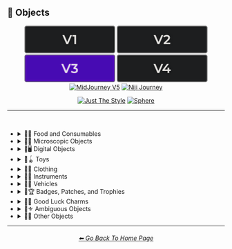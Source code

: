 <h2>🎷 Objects</h2>

<div align="center">

[<img src="/Images/Repo_Parts/Buttons/Version_Buttons/button_version_V1_inactive.webp?raw=true" alt="MidJourney V1" height="64" />](/Pages/MJ_V1/Style_Pages/Sphere/Objects.md)
[<img src="/Images/Repo_Parts/Buttons/Version_Buttons/button_version_V2_inactive.webp?raw=true" alt="MidJourney V2" height="64" />](/Pages/MJ_V2/Style_Pages/Sphere/Objects.md)
[<img src="/Images/Repo_Parts/Buttons/Version_Buttons/button_version_V3_active.webp?raw=true" alt="MidJourney V3" height="64" />](/Pages/MJ_V3/Style_Pages/Sphere/Objects.md)
[<img src="/Images/Repo_Parts/Buttons/Version_Buttons/button_version_V4_inactive.webp?raw=true" alt="MidJourney V4" height="64" />](/Pages/MJ_V4/Style_Pages/Just_The_Style/Objects.md)
<br>
[<img src="/Images/Repo_Parts/Buttons/Version_Buttons/button_version_V5_Alpha_inactive_half.webp?raw=true" alt="MidJourney V5" height="64" />](/Pages/MJ_V5/Style_Pages/Just_The_Style/Objects.md)
[<img src="/Images/Repo_Parts/Buttons/Version_Buttons/button_version_niji_inactive_half.webp?raw=true" alt="Niji Journey" height="64" />](/Pages/Niji_Journey/Style_Pages/Objects.md)

[<img src="/Images/Repo_Parts/Buttons/Image_Type_Buttons/button_just_the_style_inactive.webp?raw=true" alt="Just The Style" width="140.5" />](/Pages/MJ_V3/Style_Pages/Just_The_Style/Objects.md)
[<img src="/Images/Repo_Parts/Buttons/Image_Type_Buttons/button_sphere_active.webp?raw=true" alt="Sphere" width="140.5" />](/Pages/MJ_V3/Style_Pages/Sphere/Objects.md)

</div>

<hr>
<br>


- <details><summary>🎷🍣 Food and Consumables</summary><p>

  - <details><summary>🍣🥝 Fruits and Vegetables</summary><p><div align="center">

	| Fruit | Vegetable |
	| :-: | :-: |
	| <img src="/Images/MJ_V3/MidJourney_Styles_(sphere)/Wave_12/sphere_Fruit.webp?raw=true" width="256" /> | <img src="/Images/MJ_V3/MidJourney_Styles_(sphere)/Wave_12/sphere_Vegetable.webp?raw=true" width="256" /> |
	
	<br>
	
	| Fig | Mango | Cauliflower |
	| :-: | :-: | :-: |
	| <img src="/Images/MJ_V3/MidJourney_Styles_(sphere)/Wave_12/sphere_Fig.webp?raw=true" width="256" /> | <img src="/Images/MJ_V3/MidJourney_Styles_(sphere)/Wave_12/sphere_Mango.webp?raw=true" width="256" /> | <img src="/Images/MJ_V3/MidJourney_Styles_(sphere)/Wave_13/sphere_Cauliflower.webp?raw=true" width="256" /> |

	</div></p></details>


  - <details><summary>🍣🥩 Meats, Cheeses, and Eggs</summary><p><div align="center">

	| Beef | Wagyu | Tallow |
	| :-: | :-: | :-: |
	| <img src="/Images/MJ_V3/MidJourney_Styles_(sphere)/sphere_Beef.webp?raw=true" width="256" /> | <img src="/Images/MJ_V3/MidJourney_Styles_(sphere)/sphere_Wagyu.webp?raw=true" width="256" /> | <img src="/Images/MJ_V3/MidJourney_Styles_(sphere)/sphere_Tallow.webp?raw=true" width="256" /> |
	
	<br>
	
	| Pork | Bacon |
	| :-: | :-: |
	| <img src="/Images/MJ_V3/MidJourney_Styles_(sphere)/sphere_Pork.webp?raw=true" width="256" /> | <img src="/Images/MJ_V3/MidJourney_Styles_(sphere)/sphere_Bacon.webp?raw=true" width="256" /> |

	<br>

	| Cheese |
	| :-: |
	| <img src="/Images/MJ_V3/MidJourney_Styles_(sphere)/sphere_Cheese.webp?raw=true" width="256" /> |

	<br>
	
	| Egg | Egg Yolk |
	| :-: | :-: |
	| <img src="/Images/MJ_V3/MidJourney_Styles_(sphere)/sphere_Egg.webp?raw=true" width="256" /> | <img src="/Images/MJ_V3/MidJourney_Styles_(sphere)/sphere_Egg_Yolk.webp?raw=true" width="256" /> |

	</div></p></details>


  - <details><summary>🍣🍞 Bread</summary><p><div align="center">

	| Bread | Made of Bread | Pretzel |
	| :-: | :-: | :-: |
	| <img src="/Images/MJ_V3/MidJourney_Styles_(sphere)/sphere_Bread.webp?raw=true" width="256" /> | <img src="/Images/MJ_V3/MidJourney_Styles_(sphere)/sphere_Made_of_Bread.webp?raw=true" width="256" /> | <img src="/Images/MJ_V3/MidJourney_Styles_(sphere)/sphere_Pretzel.webp?raw=true" width="256" /> |

	<br>
	
	| Shortcrust-Pastry | Flaky-Pastry | Puff-Pastry |
	| :-: | :-: | :-: |
	| <img src="/Images/MJ_V3/MidJourney_Styles_(sphere)/sphere_Shortcrust-Pastry.webp?raw=true" width="256" /> | <img src="/Images/MJ_V3/MidJourney_Styles_(sphere)/sphere_Flaky-Pastry.webp?raw=true" width="256" /> | <img src="/Images/MJ_V3/MidJourney_Styles_(sphere)/sphere_Puff-Pastry.webp?raw=true" width="256" /> |

	<br>

	| Choux-Pastry | Phyllo |
	| :-: | :-: |
	| <img src="/Images/MJ_V3/MidJourney_Styles_(sphere)/Wave_9/sphere_Choux-Pastry.webp?raw=true" width="256" /> | <img src="/Images/MJ_V3/MidJourney_Styles_(sphere)/Wave_9/sphere_Phyllo.webp?raw=true" width="256" /> |	

	</div></p></details>


  - <details><summary>🍣🥜 Nuts and Beans</summary><p><div align="center">

	| Beans |
	| :-: |
	| <img src="/Images/MJ_V3/MidJourney_Styles_(sphere)/sphere_Beans.webp?raw=true" width="256" /> |

	<br>

	| Peanut |
	| :-: |
	| <img src="/Images/MJ_V3/MidJourney_Styles_(sphere)/Wave_11/sphere_Peanut.webp?raw=true" width="256" /> |

	<br>
	
	| Coconut |
	| :-: |
	| <img src="/Images/MJ_V3/MidJourney_Styles_(sphere)/Wave_9/sphere_Coconut.webp?raw=true" width="256" /> |

	</div></p></details>


  - <details><summary>🍣🍲 Dishes and Meals</summary><p><div align="center">

	| Pizza | Hotdog |
	| :-: | :-: |
	| <img src="/Images/MJ_V3/MidJourney_Styles_(sphere)/Wave_12/sphere_Pizza.webp?raw=true" width="256" /> | <img src="/Images/MJ_V3/MidJourney_Styles_(sphere)/Wave_12/sphere_Hotdog.webp?raw=true" width="256" /> |
	
	<br>
	
	| Pasta | Spaghetti | Fettuccine |
	| :-: | :-: | :-: |
	| <img src="/Images/MJ_V3/MidJourney_Styles_(sphere)/sphere_Pasta.webp?raw=true" width="256" /> | <img src="/Images/MJ_V3/MidJourney_Styles_(sphere)/Wave_12/sphere_Spaghetti.webp?raw=true" width="256" /> | <img src="/Images/MJ_V3/MidJourney_Styles_(sphere)/Wave_12/sphere_Fettuccine.webp?raw=true" width="256" /> |

	<br>

	| Gnocchi |
	| :-: |
	| <img src="/Images/MJ_V3/MidJourney_Styles_(sphere)/Wave_12/sphere_Gnocchi.webp?raw=true" width="256" /> |

	<br>

	| Macaroni and Cheese |
	| :-: |
	| <img src="/Images/MJ_V3/MidJourney_Styles_(sphere)/Sphere_Macaroni_and_Cheese.webp?raw=true" width="256" /> |

	</div></p></details>


  - <details><summary>🍣🥫 Sauces, Spreads, and Oils</summary><p><div align="center">
		
	| Vegetable Oil | Olive Oil |
	| :-: | :-: |
	| <img src="/Images/MJ_V3/MidJourney_Styles_(sphere)/sphere_Vegetable_Oil.webp?raw=true" width="256" /> | <img src="/Images/MJ_V3/MidJourney_Styles_(sphere)/sphere_Olive_Oil.webp?raw=true" width="256" /> |

	<br>

	| Butter | Margarine |
	| :-: | :-: |
	| <img src="/Images/MJ_V3/MidJourney_Styles_(sphere)/sphere_Butter.webp?raw=true" width="256" /> | <img src="/Images/MJ_V3/MidJourney_Styles_(sphere)/sphere_Margarine.webp?raw=true" width="256" /> |

	<br>

	| Peanut Butter | Jelly |
	| :-: | :-: |
	| <img src="/Images/MJ_V3/MidJourney_Styles_(sphere)/Wave_11/sphere_Peanut_Butter.webp?raw=true" width="256" /> | <img src="/Images/MJ_V3/MidJourney_Styles_(sphere)/sphere_Jelly.webp?raw=true" width="256" /> |

	<br>
	
	| Alfredo |
	| :-: |
	| <img src="/Images/MJ_V3/MidJourney_Styles_(sphere)/Wave_12/sphere_Alfredo.webp?raw=true" width="256" /> |
	
	<br>
	
	| Sour Cream | Sauce | Pasta Sauce |
	| :-: | :-: | :-: |
	| <img src="/Images/MJ_V3/MidJourney_Styles_(sphere)/sphere_Sour_Cream.webp?raw=true" width="256" /> | <img src="/Images/MJ_V3/MidJourney_Styles_(sphere)/sphere_Sauce.webp?raw=true" width="256" /> | <img src="/Images/MJ_V3/MidJourney_Styles_(sphere)/sphere_Pasta_Sauce.webp?raw=true" width="256" /> |

	<br>
	
	| Ketchup | Mustard |
	| :-: | :-: |
	| <img src="/Images/MJ_V3/MidJourney_Styles_(sphere)/sphere_Ketchup.webp?raw=true" width="256" /> | <img src="/Images/MJ_V3/MidJourney_Styles_(sphere)/sphere_Mustard.webp?raw=true" width="256" /> |
		
	<br>

	| Mayonnaise | Mayo |
	| :-: | :-: |
	| <img src="/Images/MJ_V3/MidJourney_Styles_(sphere)/sphere_Mayonnaise.webp?raw=true" width="256" /> | <img src="/Images/MJ_V3/MidJourney_Styles_(sphere)/sphere_Mayo.webp?raw=true" width="256" /> |
	
	</div></p></details>


  - <details><summary>🍣🌿 Herbs and Spices</summary><p><div align="center">

	| Cinnamon |
	| :-: |
	| <img src="/Images/MJ_V3/MidJourney_Styles_(sphere)/sphere_Cinnamon.webp?raw=true" width="256" /> |

	</div></p></details>


  - <details><summary>🍣🍭 Candy and Sweets</summary><p><div align="center">

	| Cake | Wedding Cake | Cake Decorating |
	| :-: | :-: | :-: |
	| <img src="/Images/MJ_V3/MidJourney_Styles_(sphere)/sphere_Cake.webp?raw=true" width="256" /> | <img src="/Images/MJ_V3/MidJourney_Styles_(sphere)/sphere_Wedding_Cake.webp?raw=true" width="256" /> | <img src="/Images/MJ_V3/MidJourney_Styles_(sphere)/sphere_Cake_Decorating.webp?raw=true" width="256" /> |
	
	<br>
	
	| Brownies |
	| :-: |
	| <img src="/Images/MJ_V3/MidJourney_Styles_(sphere)/sphere_Brownies.webp?raw=true" width="256" /> |

	<br>
	
	| Churros | Syrup | Maple Syrup |
	| :-: | :-: | :-: |
	| <img src="/Images/MJ_V3/MidJourney_Styles_(sphere)/sphere_Churros.webp?raw=true" width="256" /> | <img src="/Images/MJ_V3/MidJourney_Styles_(sphere)/sphere_Syrup.webp?raw=true" width="256" /> | <img src="/Images/MJ_V3/MidJourney_Styles_(sphere)/sphere_Maple_Syrup.webp?raw=true" width="256" /> |
	
	<br>
	
	| Cream | Whipped Cream | Ice Cream |
	| :-: | :-: | :-: |
	| <img src="/Images/MJ_V3/MidJourney_Styles_(sphere)/sphere_Cream.webp?raw=true" width="256" /> | <img src="/Images/MJ_V3/MidJourney_Styles_(sphere)/sphere_Whipped_Cream.webp?raw=true" width="256" /> | <img src="/Images/MJ_V3/MidJourney_Styles_(sphere)/sphere_Ice_Cream.webp?raw=true" width="256" /> |
	
	<br>
	
	| Candy | Lollipop | Taffy |
	| :-: | :-: | :-: |
	| <img src="/Images/MJ_V3/MidJourney_Styles_(sphere)/sphere_Candy.webp?raw=true" width="256" /> | <img src="/Images/MJ_V3/MidJourney_Styles_(sphere)/sphere_Lollipop.webp?raw=true" width="256" /> | <img src="/Images/MJ_V3/MidJourney_Styles_(sphere)/sphere_Taffy.webp?raw=true" width="256" /> |
	
	<br>
	
	| Cotton-Candy | Candy-Floss |
	| :-: | :-: |
	| <img src="/Images/MJ_V3/MidJourney_Styles_(sphere)/Wave_11/sphere_Cotton-Candy.webp?raw=true" width="256" /> | <img src="/Images/MJ_V3/MidJourney_Styles_(sphere)/Wave_11/sphere_Candy-Floss.webp?raw=true" width="256" /> |
	
	<br>
	
	| Gummy Candy | Gummies |
	| :-: | :-: |
	| <img src="/Images/MJ_V3/MidJourney_Styles_(sphere)/Wave_11/sphere_Gummy_Candy.webp?raw=true" width="256" /> | <img src="/Images/MJ_V3/MidJourney_Styles_(sphere)/Wave_11/sphere_Gummies.webp?raw=true" width="256" /> |

	<br>

	| Chocolate | Caramel |
	| :-: | :-: |
	| <img src="/Images/MJ_V3/MidJourney_Styles_(sphere)/sphere_Chocolate.webp?raw=true" width="256" /> | <img src="/Images/MJ_V3/MidJourney_Styles_(sphere)/sphere_Caramel.webp?raw=true" width="256" /> |
	
	<br>

	| Marzipan | Gum Paste | Modeling Chocolate |
	| :-: | :-: | :-: |
	| <img src="/Images/MJ_V3/MidJourney_Styles_(sphere)/Wave_9/sphere_Marzipan.webp?raw=true" width="256" /> | <img src="/Images/MJ_V3/MidJourney_Styles_(sphere)/Wave_9/sphere_Gum_Paste.webp?raw=true" width="256" /> | <img src="/Images/MJ_V3/MidJourney_Styles_(sphere)/Wave_9/sphere_Modeling_Chocolate.webp?raw=true" width="256" /> |

	<br>

	| Sprinkles | Nonpareils |
	| :-: | :-: |
	| <img src="/Images/MJ_V3/MidJourney_Styles_(sphere)/sphere_Sprinkles.webp?raw=true" width="256" /> | <img src="/Images/MJ_V3/MidJourney_Styles_(sphere)/sphere_Nonpareils.webp?raw=true" width="256" /> |

	<br>

	| Fondant Icing | Royal Icing |
	| :-: | :-: |
	| <img src="/Images/MJ_V3/MidJourney_Styles_(sphere)/sphere_Fondant_Icing.webp?raw=true" width="256" /> | <img src="/Images/MJ_V3/MidJourney_Styles_(sphere)/sphere_Royal_Icing.webp?raw=true" width="256" /> |

	<br>
	
	| Honeycomb | Creme Brule |
	| :-: | :-: |
	| <img src="/Images/MJ_V3/MidJourney_Styles_(sphere)/sphere_Honeycomb.webp?raw=true" width="256" /> | <img src="/Images/MJ_V3/MidJourney_Styles_(sphere)/sphere_Creme_Brule.webp?raw=true" width="256" /> |
	
	<br>
	
	| Eclair | Cannoli | Fruit-Tart |
	| :-: | :-: | :-: |
	| <img src="/Images/MJ_V3/MidJourney_Styles_(sphere)/sphere_Eclair.webp?raw=true" width="256" /> | <img src="/Images/MJ_V3/MidJourney_Styles_(sphere)/sphere_Cannoli.webp?raw=true" width="256" /> | <img src="/Images/MJ_V3/MidJourney_Styles_(sphere)/sphere_Fruit-Tart.webp?raw=true" width="256" /> |

	<br>

	| Gumdrop | Gum |
	| :-: | :-: |
	| <img src="/Images/MJ_V3/MidJourney_Styles_(sphere)/Wave_10/sphere_Gumdrop.webp?raw=true" width="256" /> | <img src="/Images/MJ_V3/MidJourney_Styles_(sphere)/sphere_Gum.webp?raw=true" width="256" /> |

	<br>
	
	| Dessertwave |
	| :-: |
	| <img src="/Images/MJ_V3/MidJourney_Styles_(sphere)/Wave_12/sphere_Dessertwave.webp?raw=true" width="256" /> |

	</div></p></details>


  - <details><summary>🍣🍺 Beverages</summary><p><div align="center">

	| Soda | Coffee | Tea |
	| :-: | :-: | :-: |
	| <img src="/Images/MJ_V3/MidJourney_Styles_(sphere)/sphere_Soda.webp?raw=true" width="256" /> | <img src="/Images/MJ_V3/MidJourney_Styles_(sphere)/sphere_Coffee.webp?raw=true" width="256" /> | <img src="/Images/MJ_V3/MidJourney_Styles_(sphere)/sphere_Tea.webp?raw=true" width="256" /> |

	<br>
	
	| Wine | White-Wine | Red-Wine |
	| :-: | :-: | :-: |
	| <img src="/Images/MJ_V3/MidJourney_Styles_(sphere)/Wave_14/sphere_Wine.webp?raw=true" width="256" /> | <img src="/Images/MJ_V3/MidJourney_Styles_(sphere)/Wave_14/sphere_White-Wine.webp?raw=true" width="256" /> | <img src="/Images/MJ_V3/MidJourney_Styles_(sphere)/Wave_14/sphere_Red-Wine.webp?raw=true" width="256" /> |
	
	<br>
	
	| Champagne |
	| :-: |
	| <img src="/Images/MJ_V3/MidJourney_Styles_(sphere)/Wave_14/sphere_Champagne.webp?raw=true" width="256" /> |

	<br>
	
	| Corona | Corona-Phenomenon |
	| :-: | :-: |
	| <img src="/Images/MJ_V3/MidJourney_Styles_(sphere)/sphere_Corona.webp?raw=true" width="256" /> | <img src="/Images/MJ_V3/MidJourney_Styles_(sphere)/sphere_Corona-Phenomenon.webp?raw=true" width="256" /> |

	</div></p></details>


  - <details><summary>🍣 Other Food and Consumables</summary><p><div align="center">

	| Food |
	| :-: |
	| <img src="/Images/MJ_V3/MidJourney_Styles_(sphere)/Wave_13/sphere_Food.webp?raw=true" width="256" /> |

	<br>

	| Macaroni |
	| :-: |
	| <img src="/Images/MJ_V3/MidJourney_Styles_(sphere)/sphere_Macaroni.webp?raw=true" width="256" /> |

	<br>

	| Gelatin | Agar |
	| :-: | :-: |
	| <img src="/Images/MJ_V3/MidJourney_Styles_(sphere)/sphere_Gelatin.webp?raw=true" width="256" /> | <img src="/Images/MJ_V3/MidJourney_Styles_(sphere)/sphere_Agar.webp?raw=true" width="256" /> |

	<br>
	
	| Edible Ink | Food Coloring | Food Dye |
	| :-: | :-: | :-: |
	| <img src="/Images/MJ_V3/MidJourney_Styles_(sphere)/sphere_Edible_Ink.webp?raw=true" width="256" /> | <img src="/Images/MJ_V3/MidJourney_Styles_(sphere)/sphere_Food_Coloring.webp?raw=true" width="256" /> | <img src="/Images/MJ_V3/MidJourney_Styles_(sphere)/Wave_9/sphere_Food_Dye.webp?raw=true" width="256" /> |

	<br>
	
	| Deep-Fried | Molecular Gastronomy |
	| :-: | :-: |
	| <img src="/Images/MJ_V3/MidJourney_Styles_(sphere)/sphere_Deep-Fried.webp?raw=true" width="256" /> | <img src="/Images/MJ_V3/MidJourney_Styles_(sphere)/sphere_Molecular_Gastronomy.webp?raw=true" width="256" /> |

	<br>
	
	| Tincture |
	| :-: |
	| <img src="/Images/MJ_V3/MidJourney_Styles_(sphere)/Wave_14/sphere_Tincture.webp?raw=true" width="256" /> |
	
	<br>

	| Toothpaste |
	| :-: |
	| <img src="/Images/MJ_V3/MidJourney_Styles_(sphere)/sphere_Toothpaste.webp?raw=true" width="256" /> |

	</div></p></details>

  </p></details>


- <details><summary>🎷🦠 Microscopic Objects</summary><p><div align="center">

    | Atom | Fullerene | Nanoparticle |
    | :-: | :-: | :-: |
    | <img src="/Images/MJ_V3/MidJourney_Styles_(sphere)/Wave_11/sphere_Atom.webp?raw=true" width="256" /> | <img src="/Images/MJ_V3/MidJourney_Styles_(sphere)/Wave_12/sphere_Fullerene.webp?raw=true" width="256" /> | <img src="/Images/MJ_V3/MidJourney_Styles_(sphere)/Wave_12/sphere_Nanoparticle.webp?raw=true" width="256" /> |

    <br>

	| Cells | Cellular |
	| :-: | :-: |
	| <img src="/Images/MJ_V3/MidJourney_Styles_(sphere)/sphere_Cells.webp?raw=true" width="256" /> | <img src="/Images/MJ_V3/MidJourney_Styles_(sphere)/sphere_Cellular.webp?raw=true" width="256" /> |

	<br>
	
	| Mitochondria | Mitosis |
	| :-: | :-: |
	| <img src="/Images/MJ_V3/MidJourney_Styles_(sphere)/Wave_14/sphere_Mitochondria.webp?raw=true" width="256" /> | <img src="/Images/MJ_V3/MidJourney_Styles_(sphere)/Wave_14/sphere_Mitosis.webp?raw=true" width="256" /> |

	<br>

    | DNA | Bacteria | Enzyme |
    | :-: | :-: | :-: |
    | <img src="/Images/MJ_V3/MidJourney_Styles_(sphere)/Wave_11/sphere_DNA.webp?raw=true" width="256" /> | <img src="/Images/MJ_V3/MidJourney_Styles_(sphere)/Wave_12/sphere_Bacteria.webp?raw=true" width="256" /> | <img src="/Images/MJ_V3/MidJourney_Styles_(sphere)/Wave_12/sphere_Enzyme.webp?raw=true" width="256" /> |

  </div></p></details>


- <details><summary>🎷🖥 Digital Objects</summary><p><div align="center">

	| Computer | Display |
	| :-: | :-: |
	| <img src="/Images/MJ_V3/MidJourney_Styles_(sphere)/Wave_13/sphere_Computer.webp?raw=true" width="256" /> | <img src="/Images/MJ_V3/MidJourney_Styles_(sphere)/Wave_13/sphere_Display.webp?raw=true" width="256" /> |

	<br>
	
	| Camera | Lens | Film |
	| :-: | :-: | :-: |
	| <img src="/Images/MJ_V3/MidJourney_Styles_(sphere)/Wave_13/sphere_Camera.webp?raw=true" width="256" /> | <img src="/Images/MJ_V3/MidJourney_Styles_(sphere)/Wave_13/sphere_Lens.webp?raw=true" width="256" /> | <img src="/Images/MJ_V3/MidJourney_Styles_(sphere)/Wave_13/sphere_Film.webp?raw=true" width="256" /> |
	
	<br>

    | Vinyl Record | CD |
    | :-: | :-: |
    | <img src="/Images/MJ_V3/MidJourney_Styles_(sphere)/Wave_12/sphere_Vinyl_Record.webp?raw=true" width="256" /> | <img src="/Images/MJ_V3/MidJourney_Styles_(sphere)/Wave_12/sphere_CD.webp?raw=true" width="256" /> |

    <br>

    | DVD | Blu-Ray Disc |
    | :-: | :-: |
    | <img src="/Images/MJ_V3/MidJourney_Styles_(sphere)/Wave_12/sphere_DVD.webp?raw=true" width="256" /> | <img src="/Images/MJ_V3/MidJourney_Styles_(sphere)/Wave_12/sphere_Blu-Ray_Disc.webp?raw=true" width="256" /> |

    <br>

	| Videocasette |
	| :-: |
	| <img src="/Images/MJ_V3/MidJourney_Styles_(sphere)/sphere_Videocasette.webp?raw=true" width="256" /> |

	<br>

    | Capacitance Electronic Disc | LaserDisc | Holographic Versatile Disc |
    | :-: | :-: | :-: |
    | <img src="/Images/MJ_V3/MidJourney_Styles_(sphere)/Wave_12/sphere_Capacitance_Electronic_Disc.webp?raw=true" width="256" /> | <img src="/Images/MJ_V3/MidJourney_Styles_(sphere)/Wave_12/sphere_LaserDisc.webp?raw=true" width="256" /> | <img src="/Images/MJ_V3/MidJourney_Styles_(sphere)/Wave_12/sphere_Holographic_Versatile_Disc.webp?raw=true" width="256" /> |


	<br>
	
	| Transistor | Diode |
	| :-: | :-: |
	| <img src="/Images/MJ_V3/MidJourney_Styles_(sphere)/sphere_Transistor.webp?raw=true" width="256" /> | <img src="/Images/MJ_V3/MidJourney_Styles_(sphere)/sphere_Diode.webp?raw=true" width="256" /> |
	
	<br>
	
	| Wires | Cables |
	| :-: | :-: |
	| <img src="/Images/MJ_V3/MidJourney_Styles_(sphere)/sphere_Wires.webp?raw=true" width="256" /> | <img src="/Images/MJ_V3/MidJourney_Styles_(sphere)/sphere_Cables.webp?raw=true" width="256" /> |

	<br>

	| Flux Capacitor |
	| :-: |
	| <img src="/Images/MJ_V3/MidJourney_Styles_(sphere)/Wave_9/sphere_Flux_Capacitor.webp?raw=true" width="256" /> |

	<br>
	
	| Clock | Analog-Clock | Digital-Clock |
	| :-: | :-: | :-: |
	| <img src="/Images/MJ_V3/MidJourney_Styles_(sphere)/sphere_Clock.webp?raw=true" width="256" /> | <img src="/Images/MJ_V3/MidJourney_Styles_(sphere)/sphere_Analog-Clock.webp?raw=true" width="256" /> | <img src="/Images/MJ_V3/MidJourney_Styles_(sphere)/sphere_Digital-Clock.webp?raw=true" width="256" /> |
	
	<br>
	
	| Wristwatch |
	| :-: |
	| <img src="/Images/MJ_V3/MidJourney_Styles_(sphere)/sphere_Wristwatch.webp?raw=true" width="256" /> |

  </div></p></details>


- <details><summary>🎷🪀 Toys</summary><p><div align="center">

	| Toy |
	| :-: |
	| <img src="/Images/MJ_V3/MidJourney_Styles_(sphere)/sphere_Toy.webp?raw=true" width="256" /> |

	<br>

	| Jigsaw | Puzzle | Tangram |
	| :-: | :-: | :-: |
	| <img src="/Images/MJ_V3/MidJourney_Styles_(sphere)/sphere_Jigsaw.webp?raw=true" width="256" /> | <img src="/Images/MJ_V3/MidJourney_Styles_(sphere)/sphere_Puzzle.webp?raw=true" width="256" /> | <img src="/Images/MJ_V3/MidJourney_Styles_(sphere)/Wave_14/sphere_Tangram.webp?raw=true" width="256" /> |

	<br>

	| Maze |
	| :-: |
	| <img src="/Images/MJ_V3/MidJourney_Styles_(sphere)/sphere_Maze.webp?raw=true" width="256" /> |
	
	<br>

    | Pinwheel | Slinky | Newtons-Cradle |
    | :-: | :-: | :-: |
    | <img src="/Images/MJ_V3/MidJourney_Styles_(sphere)/Wave_14/sphere_Pinwheel.webp?raw=true" width="256" /> | <img src="/Images/MJ_V3/MidJourney_Styles_(sphere)/sphere_Slinky.webp?raw=true" width="256" /> | <img src="/Images/MJ_V3/MidJourney_Styles_(sphere)/Wave_14/sphere_Newtons-Cradle.webp?raw=true" width="256" /> |

    <br>

    | Stress Ball | Koosh Ball | Koosh |
    | :-: | :-: | :-: |
    | <img src="/Images/MJ_V3/MidJourney_Styles_(sphere)/Wave_11/sphere_Stress_Ball.webp?raw=true" width="256" /> | <img src="/Images/MJ_V3/MidJourney_Styles_(sphere)/Wave_11/sphere_Koosh_Ball.webp?raw=true" width="256" /> | <img src="/Images/MJ_V3/MidJourney_Styles_(sphere)/Wave_11/sphere_Koosh.webp?raw=true" width="256" /> |

    <br>

    | Beach-Ball | Ball Pit | Zorb |
    | :-: | :-: | :-: |
    | <img src="/Images/MJ_V3/MidJourney_Styles_(sphere)/Wave_14/sphere_Beach-Ball.webp?raw=true" width="256" /> | <img src="/Images/MJ_V3/MidJourney_Styles_(sphere)/Wave_11/sphere_Ball_Pit.webp?raw=true" width="256" /> | <img src="/Images/MJ_V3/MidJourney_Styles_(sphere)/Wave_12/sphere_Zorb.webp?raw=true" width="256" /> |

    <br>

    | Rubik's Cube | Kinetic-Sand |
    | :-: | :-: |
    | <img src="/Images/MJ_V3/MidJourney_Styles_(sphere)/Wave_9/sphere_Rubiks_Cube.webp?raw=true" width="256" /> | <img src="/Images/MJ_V3/MidJourney_Styles_(sphere)/Wave_14/sphere_Kinetic-Sand.webp?raw=true" width="256" /> |

	<br>
	
	| Cards | Dominoes | Marbles |
	| :-: | :-: | :-: |
	| <img src="/Images/MJ_V3/MidJourney_Styles_(sphere)/Wave_14/sphere_Cards.webp?raw=true" width="256" /> | <img src="/Images/MJ_V3/MidJourney_Styles_(sphere)/Wave_14/sphere_Dominoes.webp?raw=true" width="256" /> | <img src="/Images/MJ_V3/MidJourney_Styles_(sphere)/Wave_14/sphere_Marbles.webp?raw=true" width="256" /> |
	
	<br>
	
	| Chess | Pogs |
	| :-: | :-: |
	| <img src="/Images/MJ_V3/MidJourney_Styles_(sphere)/sphere_Chess.webp?raw=true" width="256" /> | <img src="/Images/MJ_V3/MidJourney_Styles_(sphere)/sphere_Pogs.webp?raw=true" width="256" /> |

	<br>
	
	| Lego | Lego-Mindstorms | Lego-Mindstorms-NXT |
	| :-: | :-: | :-: |
	| <img src="/Images/MJ_V3/MidJourney_Styles_(sphere)/sphere_Lego.webp?raw=true" width="256" /> | <img src="/Images/MJ_V3/MidJourney_Styles_(sphere)/Wave_14/sphere_Lego-Mindstorms.webp?raw=true" width="256" /> | <img src="/Images/MJ_V3/MidJourney_Styles_(sphere)/Wave_14/sphere_Lego-Mindstorms-NXT.webp?raw=true" width="256" /> |
	
	<br>
	
	| Lincoln-Logs | Megablocks |
	| :-: | :-: |
	| <img src="/Images/MJ_V3/MidJourney_Styles_(sphere)/Wave_14/sphere_Lincoln-Logs.webp?raw=true" width="256" /> | <img src="/Images/MJ_V3/MidJourney_Styles_(sphere)/Wave_14/sphere_Megablocks.webp?raw=true" width="256" /> |
	
	<br>
	
	| Etch-A-Sketch | Lite-Brite |
	| :-: | :-: |
	| <img src="/Images/MJ_V3/MidJourney_Styles_(sphere)/Wave_14/sphere_Etch-A-Sketch.webp?raw=true" width="256" /> | <img src="/Images/MJ_V3/MidJourney_Styles_(sphere)/Wave_14/sphere_Lite-Brite.webp?raw=true" width="256" /> |

  </div></p></details>


- <details><summary>🎷👚 Clothing</summary><p><div align="center">

	| Uniform | Outfit | Wearable |
	| :-: | :-: | :-: |
	| <img src="/Images/MJ_V3/MidJourney_Styles_(sphere)/Wave_12/sphere_Uniform.webp?raw=true" width="256" /> | <img src="/Images/MJ_V3/MidJourney_Styles_(sphere)/Wave_12/sphere_Outfit.webp?raw=true" width="256" /> | <img src="/Images/MJ_V3/MidJourney_Styles_(sphere)/Wave_12/sphere_Wearable.webp?raw=true" width="256" /> |

	<br>

	| Jeans |
	| :-: |
	| <img src="/Images/MJ_V3/MidJourney_Styles_(sphere)/sphere_Jeans.webp?raw=true" width="256" /> |

	<br>
	
	| Tuxedo | Polo | Fedora |
	| :-: | :-: | :-: |
	| <img src="/Images/MJ_V3/MidJourney_Styles_(sphere)/Wave_11/sphere_Tuxedo.webp?raw=true" width="256" /> | <img src="/Images/MJ_V3/MidJourney_Styles_(sphere)/Wave_11/sphere_Polo.webp?raw=true" width="256" /> | <img src="/Images/MJ_V3/MidJourney_Styles_(sphere)/Wave_11/sphere_Fedora.webp?raw=true" width="256" /> |

	<br>

	| Dress | Dressed |
	| :-: | :-: |
	| <img src="/Images/MJ_V3/MidJourney_Styles_(sphere)/Wave_12/sphere_Dress.webp?raw=true" width="256" /> | <img src="/Images/MJ_V3/MidJourney_Styles_(sphere)/Wave_12/sphere_Dressed.webp?raw=true" width="256" /> |

	<br>

	| Shoe | Shoes | Hat |
	| :-: | :-: | :-: |
	| <img src="/Images/MJ_V3/MidJourney_Styles_(sphere)/sphere_Shoe.webp?raw=true" width="256" /> | <img src="/Images/MJ_V3/MidJourney_Styles_(sphere)/sphere_Shoes.webp?raw=true" width="256" /> | <img src="/Images/MJ_V3/MidJourney_Styles_(sphere)/sphere_Hat.webp?raw=true" width="256" /> |
	
	<br>

	| Glasses | Wearing Glasses |
	| :-: | :-: |
	| <img src="/Images/MJ_V3/MidJourney_Styles_(sphere)/Wave_12/sphere_Glasses.webp?raw=true" width="256" /> | <img src="/Images/MJ_V3/MidJourney_Styles_(sphere)/Wave_12/sphere_Wearing_Glasses.webp?raw=true" width="256" /> |

	<br>

	| Sunglasses | Wearing Sunglasses |
	| :-: | :-: |
	| <img src="/Images/MJ_V3/MidJourney_Styles_(sphere)/Wave_12/sphere_Sunglasses.webp?raw=true" width="256" /> | <img src="/Images/MJ_V3/MidJourney_Styles_(sphere)/Wave_12/sphere_Wearing_Sunglasses.webp?raw=true" width="256" /> |

	<br>
	
	| Necktie | Bow Tie | Bowtie |
	| :-: | :-: | :-: |
	| <img src="/Images/MJ_V3/MidJourney_Styles_(sphere)/sphere_Necktie.webp?raw=true" width="256" /> | <img src="/Images/MJ_V3/MidJourney_Styles_(sphere)/sphere_Bow_Tie.webp?raw=true" width="256" /> | <img src="/Images/MJ_V3/MidJourney_Styles_(sphere)/sphere_Bowtie.webp?raw=true" width="256" /> |

	<br>

	| Jumpsuit |
	| :-: |
	| <img src="/Images/MJ_V3/MidJourney_Styles_(sphere)/Wave_12/sphere_Jumpsuit.webp?raw=true" width="256" /> |

  </div></p></details>
	

- <details><summary>🎷🎺 Instruments</summary><p><div align="center">

	| Instrument |
	| :-: |
	| <img src="/Images/MJ_V3/MidJourney_Styles_(sphere)/Wave_13/sphere_Instrument.webp?raw=true" width="256" /> |
	
	<br>

	| Piano | Accordion | Saxophone |
	| :-: | :-: | :-: |
	| <img src="/Images/MJ_V3/MidJourney_Styles_(sphere)/sphere_Piano.webp?raw=true" width="256" /> | <img src="/Images/MJ_V3/MidJourney_Styles_(sphere)/sphere_Accordion.webp?raw=true" width="256" /> | <img src="/Images/MJ_V3/MidJourney_Styles_(sphere)/sphere_Saxophone.webp?raw=true" width="256" /> |

  </div></p></details>


- <details><summary>🎷🚗 Vehicles</summary><p><div align="center">

	| Car | Airplane |
	| :-: | :-: |
	| <img src="/Images/MJ_V3/MidJourney_Styles_(sphere)/Wave_12/sphere_Car.webp?raw=true" width="256" /> | <img src="/Images/MJ_V3/MidJourney_Styles_(sphere)/Wave_12/sphere_Airplane.webp?raw=true" width="256" /> |
	
	<br>
	
	| Blimp | Hot Air Balloon |
	| :-: | :-: |
	| <img src="/Images/MJ_V3/MidJourney_Styles_(sphere)/Wave_12/sphere_Blimp.webp?raw=true" width="256" /> | <img src="/Images/MJ_V3/MidJourney_Styles_(sphere)/Wave_12/sphere_Hot_Air_Balloon.webp?raw=true" width="256" /> |

	<br>
	
	| Auto |
	| :-: |
	| <img src="/Images/MJ_V3/MidJourney_Styles_(sphere)/sphere_Auto.webp?raw=true" width="256" /> |

  </div></p></details>


- <details><summary>🎷🏆 Badges, Patches, and Trophies</summary><p><div align="center">

	| Badge | Heraldic Badge |
	| :-: | :-: |
	| <img src="/Images/MJ_V3/MidJourney_Styles_(sphere)/sphere_Badge.webp?raw=true" width="256" /> | <img src="/Images/MJ_V3/MidJourney_Styles_(sphere)/sphere_Heraldic_Badge.webp?raw=true" width="256" /> |
	
	<br>
	
	| Trophy | Gorget Patch |
	| :-: | :-: |
	| <img src="/Images/MJ_V3/MidJourney_Styles_(sphere)/sphere_Trophy.webp?raw=true" width="256" /> | <img src="/Images/MJ_V3/MidJourney_Styles_(sphere)/sphere_Gorget_Patch.webp?raw=true" width="256" /> |

  </div></p></details>


- <details><summary>🎷🍀 Good Luck Charms</summary><p><div align="center">

	| Charm | Good-Luck-Charm |
	| :-: | :-: |
	| <img src="/Images/MJ_V3/MidJourney_Styles_(sphere)/sphere_Charm.webp?raw=true" width="256" /> | <img src="/Images/MJ_V3/MidJourney_Styles_(sphere)/sphere_Good-Luck-Charm.webp?raw=true" width="256" /> |
	
	<br>
	
	| Horseshoe | Amulet | Dreamcatcher |
	| :-: | :-: | :-: |
	| <img src="/Images/MJ_V3/MidJourney_Styles_(sphere)/sphere_Horseshoe.webp?raw=true" width="256" /> | <img src="/Images/MJ_V3/MidJourney_Styles_(sphere)/sphere_Amulet.webp?raw=true" width="256" /> | <img src="/Images/MJ_V3/MidJourney_Styles_(sphere)/sphere_Dreamcatcher.webp?raw=true" width="256" /> |

  </div></p></details>


- <details><summary>🎷⚜ Ambiguous Objects</summary><p><div align="center">

	| Object |
	| :-: |
	| <img src="/Images/MJ_V3/MidJourney_Styles_(sphere)/Wave_13/sphere_Object.webp?raw=true" width="256" /> |
		
	<br>

	| Stuff | Things | Items |
	| :-: | :-: | :-: |
	| <img src="/Images/MJ_V3/MidJourney_Styles_(sphere)/Wave_11/sphere_Stuff.webp?raw=true" width="256" /> | <img src="/Images/MJ_V3/MidJourney_Styles_(sphere)/Wave_11/sphere_Things.webp?raw=true" width="256" /> | <img src="/Images/MJ_V3/MidJourney_Styles_(sphere)/Wave_11/sphere_Items.webp?raw=true" width="256" /> |
	
	<br>

	| Trinket | Knickknack | Nick-Nack |
	| :-: | :-: | :-: |
	| <img src="/Images/MJ_V3/MidJourney_Styles_(sphere)/Wave_14/sphere_Trinket.webp?raw=true" width="256" /> | <img src="/Images/MJ_V3/MidJourney_Styles_(sphere)/Wave_14/sphere_Knickknack.webp?raw=true" width="256" /> | <img src="/Images/MJ_V3/MidJourney_Styles_(sphere)/Wave_14/sphere_Nick-Nack.webp?raw=true" width="256" /> |
	
	<br>
	
	| Bauble | Curio | Tchotchke |
	| :-: | :-: | :-: |
	| <img src="/Images/MJ_V3/MidJourney_Styles_(sphere)/Wave_14/sphere_Bauble.webp?raw=true" width="256" /> | <img src="/Images/MJ_V3/MidJourney_Styles_(sphere)/Wave_14/sphere_Curio.webp?raw=true" width="256" /> | <img src="/Images/MJ_V3/MidJourney_Styles_(sphere)/Wave_14/sphere_Tchotchke.webp?raw=true" width="256" /> |
	
	<br>
	
	| Doodad | Blobject |
	| :-: | :-: |
	| <img src="/Images/MJ_V3/MidJourney_Styles_(sphere)/Wave_14/sphere_Doodad.webp?raw=true" width="256" /> | <img src="/Images/MJ_V3/MidJourney_Styles_(sphere)/Wave_14/sphere_Blobject.webp?raw=true" width="256" /> |

  </div></p></details>


- <details><summary>🎷🚽 Other Objects</summary><p><div align="center">

	| Dichroic-Prism | Dispersive-Prism |
	| :-: | :-: |
	| <img src="/Images/MJ_V3/MidJourney_Styles_(sphere)/Wave_11/sphere_Dichroic-Prism.webp?raw=true" width="256" /> | <img src="/Images/MJ_V3/MidJourney_Styles_(sphere)/Wave_11/sphere_Dispersive-Prism.webp?raw=true" width="256" /> |

	<br>
	
	| Seashell | Toilet | Bean-Bag |
	| :-: | :-: | :-: |
	| <img src="/Images/MJ_V3/MidJourney_Styles_(sphere)/sphere_Seashell.webp?raw=true" width="256" /> | <img src="/Images/MJ_V3/MidJourney_Styles_(sphere)/sphere_Toilet.webp?raw=true" width="256" /> | <img src="/Images/MJ_V3/MidJourney_Styles_(sphere)/Wave_14/sphere_Bean-Bag.webp?raw=true" width="256" /> |
	
	<br>
	
	| Cage | Cheese Grater |
	| :-: | :-: |
	| <img src="/Images/MJ_V3/MidJourney_Styles_(sphere)/sphere_Cage.webp?raw=true" width="256" /> | <img src="/Images/MJ_V3/MidJourney_Styles_(sphere)/sphere_Cheese_Grater.webp?raw=true" width="256" /> |

	<br>

	| Bracelet | Ribbons | Fingerprint |
	| :-: | :-: | :-: |
	| <img src="/Images/MJ_V3/MidJourney_Styles_(sphere)/sphere_Bracelet.webp?raw=true" width="256" /> | <img src="/Images/MJ_V3/MidJourney_Styles_(sphere)/Wave_11/sphere_Ribbons.webp?raw=true" width="256" /> | <img src="/Images/MJ_V3/MidJourney_Styles_(sphere)/Wave_10/sphere_Fingerprint.webp?raw=true" width="256" /> |

	<br>

	| Bling |
	| :-: |
	| <img src="/Images/MJ_V3/MidJourney_Styles_(sphere)/sphere_Bling.webp?raw=true" width="256" /> |

	<br>

	| Tesla Valve |
	| :-: |
	| <img src="/Images/MJ_V3/MidJourney_Styles_(sphere)/sphere_Tesla_Valve.webp?raw=true" width="256" /> |
	
	<br>
	
	| Flag | Bench | Yardstick |
	| :-: | :-: | :-: |
	| <img src="/Images/MJ_V3/MidJourney_Styles_(sphere)/Wave_12/sphere_Flag.webp?raw=true" width="256" /> | <img src="/Images/MJ_V3/MidJourney_Styles_(sphere)/Wave_12/sphere_Bench.webp?raw=true" width="256" /> | <img src="/Images/MJ_V3/MidJourney_Styles_(sphere)/sphere_Yardstick.webp?raw=true" width="256" /> |

	<br>
	
	| Backdrop | Greenscreen |
	| :-: | :-: |
	| <img src="/Images/MJ_V3/MidJourney_Styles_(sphere)/Wave_14/sphere_Backdrop.webp?raw=true" width="256" /> | <img src="/Images/MJ_V3/MidJourney_Styles_(sphere)/Wave_14/sphere_Greenscreen.webp?raw=true" width="256" /> |
	
	<br>
	
	| Veins |
	| :-: |
	| <img src="/Images/MJ_V3/MidJourney_Styles_(sphere)/Wave_14/sphere_Veins.webp?raw=true" width="256" /> |
	
	<br>
	
	| Bunsen Burner |
	| :-: |
	| <img src="/Images/MJ_V3/MidJourney_Styles_(sphere)/Wave_14/sphere_Bunsen_Burner.webp?raw=true" width="256" /> |

	<br>

	| Needle | Screw | Nail |
	| :-: | :-: | :-: |
	| <img src="/Images/MJ_V3/MidJourney_Styles_(sphere)/sphere_Needle.webp?raw=true" width="256" /> | <img src="/Images/MJ_V3/MidJourney_Styles_(sphere)/sphere_Screw.webp?raw=true" width="256" /> | <img src="/Images/MJ_V3/MidJourney_Styles_(sphere)/sphere_Nail.webp?raw=true" width="256" /> |
	
	<br>

	| Paper Clips |
	| :-: |
	| <img src="/Images/MJ_V3/MidJourney_Styles_(sphere)/sphere_Paper_Clips.webp?raw=true" width="256" /> |

	<br>

	| Band-Aid | Bandage | Gauze |
	| :-: | :-: | :-: |
	| <img src="/Images/MJ_V3/MidJourney_Styles_(sphere)/sphere_Band-Aid.webp?raw=true" width="256" /> | <img src="/Images/MJ_V3/MidJourney_Styles_(sphere)/sphere_Bandage.webp?raw=true" width="256" /> | <img src="/Images/MJ_V3/MidJourney_Styles_(sphere)/sphere_Gauze.webp?raw=true" width="256" /> |

	<br>
	
	| Rubber Band | Rubber Band Ball | Silly Band |
	| :-: | :-: | :-: |
	| <img src="/Images/MJ_V3/MidJourney_Styles_(sphere)/sphere_Rubber_Band.webp?raw=true" width="256" /> | <img src="/Images/MJ_V3/MidJourney_Styles_(sphere)/sphere_Rubber_Band_Ball.webp?raw=true" width="256" /> | <img src="/Images/MJ_V3/MidJourney_Styles_(sphere)/sphere_Silly_Band.webp?raw=true" width="256" /> |
	
	<br>
	
	| Balloon |
	| :-: |
	| <img src="/Images/MJ_V3/MidJourney_Styles_(sphere)/sphere_Balloon.webp?raw=true" width="256" /> |
	
	<br>

	| Soap | Lipstick |
	| :-: | :-: |
	| <img src="/Images/MJ_V3/MidJourney_Styles_(sphere)/sphere_Soap.webp?raw=true" width="256" /> | <img src="/Images/MJ_V3/MidJourney_Styles_(sphere)/sphere_Lipstick.webp?raw=true" width="256" /> |

	<br>
	
	| Plume |
	| :-: |
	| <img src="/Images/MJ_V3/MidJourney_Styles_(sphere)/sphere_Plume.webp?raw=true" width="256" /> |

	<br>
	
	| Mat |
	| :-: |
	| <img src="/Images/MJ_V3/MidJourney_Styles_(sphere)/sphere_Mat.webp?raw=true" width="256" /> |

	<br>

	| <br>Teapot<p><div align="center"><i><h6><a href="https://rexwang8.github.io/resource/ai/teapot">@bob</a></h6></i></p> |
	| :-: |
	| <img src="/Images/MJ_V3/MidJourney_Styles_(sphere)/sphere_Teapot.webp?raw=true" width="256" /> |

  </div></p></details>


<hr><!--------------->
<div align="center">
<h6><a href="/README.md">⬅ Go Back To Home Page</a></h6>
</div>